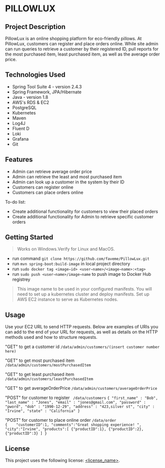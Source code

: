 # PILLOWLUX

## Project Description

PillowLux is an online shopping platform for eco-friendly pillows. At PillowLux, customers can register and place orders online. While site admin can run queries to retrieve a customer by their registered ID, pull reports for the most purchased item, least purchased item, as well as the average order price.

## Technologies Used

* Spring Tool Suite 4 - version 2.4.3
* Spring Framework, JPA/Hibernate
* Java - version 1.8 
* AWS's RDS & EC2
* PostgreSQL
* Kubernetes
* Maven
* Log4J
* Fluent D
* Loki
* Grafana
* Git

## Features

* Admin can retrieve average order price
* Admin can retrieve the least and most purchased item
* Admin can look up a customer in the system by their ID
* Customers can register online
* Customers can place orders online

To-do list:

* Create additional functionality for customers to view their placed orders 
* Create additional functionality for Admin to retrieve specific customer orders

## Getting Started

> Works on Windows.Verify for Linux and MacOS.
- run command `git clone https://github.com/faveme/PillowLux.git`
- run `mvn spring-boot:build-image` in local project directory
- run `sudo docker tag <image−id> <user−name>/<image−name>:<tag>`
- run `sudo push <user−name>/image−name` to push image to Docker Hub registrey
> This image name to be used in your configured manifests.
> You will need to set up a kubernetes cluster and deploy manifests.
> Set up AWS EC2 instance to serve as Kubernetes nodes.


## Usage

Use your EC2 URL to send HTTP requests. Below are examples of URIs you can add to the end of your URL for requests, as well as details on the HTTP methods used and how to structure requests.

 "GET" to get a customer id
`/data/admin/customers/(insert customer number here)`

"GET" to get most purchased item
 `/data/admin/customers/mostPurchasedItem`
   
 "GET" to get least purchased item
 `/data/admin/customers/leastPurchasedItem`
 
 "GET" to get averageOrderPrice
 `/data/admin/customers/averageOrderPrice`
 
 

 
   "POST" for customer to register 
` /data/customers`
`{
  "first_name" : "Bob",
  "last_name" : "Jones",
	"email" : "jones@gmail.com",
	"password" : "pword",
	"dob" : "1990-12-29",
	"address" : "423,silver st",
	"city" : "Irvine",
	"state" : "California"
}`




 "POST" for customer to place online order
 `/data/order`  
`{    "customerID":1,
     "comments":"Great shopping experience! ",
     "city":"Irvine",
     "products":[
    {"productID":1},
    {"productID":2},
    {"productID":3}
    ]
}`

## License

This project uses the following license: [<license_name>](<link>).
